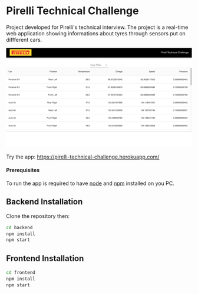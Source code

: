# Pirelli Technical Challenge

Project developed for Pirelli's technical interview.
The project is a real-time web application showing informations about tyres through sensors put on diffferent cars.

![image](https://github.com/GianoglioEnrico/Pirelli-Technical-Challenge/blob/main/web-app-image.png)

Try the app: https://pirelli-technical-challenge.herokuapp.com/

#### Prerequisites

To run the app is required to have [node](https://nodejs.org/it/) and [npm](https://www.npmjs.com/) installed on you PC.

## Backend Installation

Clone the repository then:

```bash
cd backend
npm install
npm start
```

## Frontend Installation

```bash
cd frontend
npm install
npm start
```
